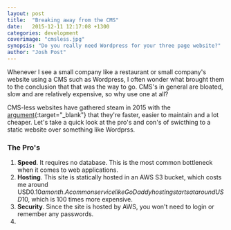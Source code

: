 ```yaml
---
layout: post
title:  "Breaking away from the CMS"
date:   2015-12-11 12:17:08 +1300
categories: development
coverimage: "cmsless.jpg"
synopsis: "Do you really need Wordpress for your three page website?"
author: "Josh Post"
---
```


Whenever I see a small company like a restaurant or small company's website using a CMS such as Wordpress, I often wonder what brought them to the conclusion that that was the way to go. CMS's in general are bloated, slow and are relatively expensive, so why use one at all?

CMS-less websites have gathered steam in 2015 with the [argument]{:target="_blank"} that they're faster, easier to maintain and a lot cheaper. Let's take a quick look at the pro's and con's of swicthing to a static website over something like Wordprss. 

### The Pro's

1. **Speed**. It requires no database. This is the most common bottleneck when it comes to web applications.
2. **Hosting**. This site is statically hosted in an AWS S3 bucket, which costs me around USD$0.10 a month. A common service like GoDaddy hosting starts at around USD$10, which is 100 times more expensive.
3. **Security**. Since the site is hosted by AWS, you won't need to login or remember any passwords. 
4. 

[argument]: http://theapartment.co/dev/2015/09/10/drop-that-old-cms/ 
